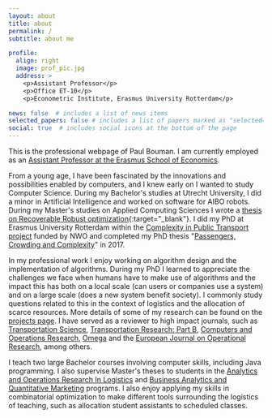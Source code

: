 ```yaml
---
layout: about
title: about
permalink: /
subtitle: about me

profile:
  align: right
  image: prof_pic.jpg
  address: >
    <p>Assistant Professor</p>
    <p>Office ET-10</p>
    <p>Econometric Institute, Erasmus University Rotterdam</p>

news: false  # includes a list of news items
selected_papers: false # includes a list of papers marked as "selected={true}"
social: true  # includes social icons at the bottom of the page
---
```


This is the professional webpage of Paul Bouman. I am currently employed as an [Assistant Professor at the Erasmus School of Economics](https://www.eur.nl/en/ese/people/paul-bouman).

From a young age, I have been fascinated by the innovations and possibilities enabled by computers, and I knew early on I wanted to study Computer Science. During my Bachelor's studies at Utrecht University, I did a minor in Artificial Intelligence and worked on software for AIBO robots. During my Master's studies on Applied Computing Sciences I wrote a [thesis on Recoverable Robust optimization](/assets/pdf/msc-thesis.pdf){:target="_blank"}. I did my PhD at Erasmus University Rotterdam within the [Complexity in Public Transport project](/projects/phd_computr) funded by NWO and completed my PhD thesis "[Passengers, Crowding and Complexity](https://repub.eur.nl/pub/100767)" in 2017.

In my professional work I enjoy working on algorithm design and the implementation of algorithms. During my PhD I learned to appreciate the challenges we face when humans have to make use of algorithms and the impact this has both on a local scale (can users or companies use a system) and on a large scale (does a new system benefit society). I commonly study questions related to this in the context of logistics and the allocation of scarce resources. More details of some of my research can be found on the [projects page](/projects). I have served as a reviewer to high impact journals, such as [Transportation Science](https://pubsonline.informs.org/journal/trsc), [Transportation Research: Part B](https://www.sciencedirect.com/journal/transportation-research-part-b-methodological), [Computers and Operations Research](https://www.sciencedirect.com/journal/computers-and-operations-research?start_rank=601), [Omega](https://www.sciencedirect.com/journal/omega) and the [European Journal on Operational Research](https://www.sciencedirect.com/journal/european-journal-of-operational-research), among others.

I teach two large Bachelor courses involving computer skills, including Java programming. I also supervise Master's theses to students in the [Analytics and Operations Research In Logistics](https://www.eur.nl/en/master/analytics-and-operations-research-logistics) and [Business Analytics and Quantitative Marketing](https://www.eur.nl/en/master/business-analytics-and-quantitative-marketing) programs. I also enjoy applying my skills in combinatorial optimization to make different tools surrounding the logistics of teaching, such as allocation student assistants to scheduled classes.
